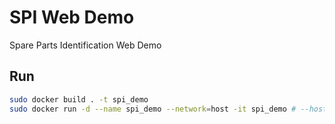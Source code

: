 # SPI Web Demo
Spare Parts Identification Web Demo

## Run
```sh
sudo docker build . -t spi_demo
sudo docker run -d --name spi_demo --network=host -it spi_demo # --host 'localhost' --port 8081
```

